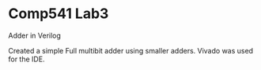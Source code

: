 # Comp541 Lab3
Adder in Verilog

Created a simple Full multibit adder using smaller adders. Vivado was used for the IDE.
